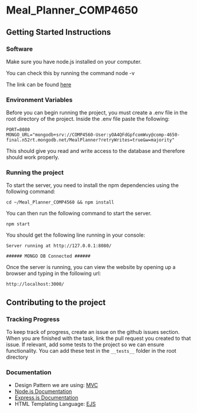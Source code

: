 # Meal_Planner_COMP4650

## Getting Started Instructions

### Software

Make sure you have node.js installed on your computer.

You can check this by running the command node -v

The link can be found [here](https://nodejs.org/en/download/)

### Environment Variables

Before you can begin running the project, you must create a .env file in the root directory of the project. Inside the .env file paste the following:

```
PORT=8080
MONGO_URL="mongodb+srv://COMP4560-User:yOA4QFdGpfcomWvy@comp-4650-final.n52rt.mongodb.net/MealPlanner?retryWrites=true&w=majority"
```

This should give you read and write access to the database and therefore should work properly.

### Running the project

To start the server, you need to install the npm dependencies using the following command: 

```
cd ~/Meal_Planner_COMP4560 && npm install
```
You can then run the following command to start the server.

```
npm start
```

You should get the following line running in your console:

```
Server running at http://127.0.0.1:8080/

###### MONGO DB Connected ######
```

Once the server is running, you can view the website by opening up a browser and typing in the following url:

```
http://localhost:3000/
```

## Contributing to the project

### Tracking Progress

To keep track of progress, create an issue on the github issues section.
When you are finished with the task, link the pull request you created to that issue. If relevant, add some tests to the project so we can ensure functionality. You can add these test in the ```__tests__``` folder in the root directory

### Documentation

* Design Pattern we are using: [MVC](https://en.wikipedia.org/wiki/Model%E2%80%93view%E2%80%93controller)
* [Node.js Documentation](https://nodejs.org/en/docs/)
* [Express.js Documentation](https://expressjs.com/en/guide/routing.html)
* HTML Templating Language: [EJS](https://ejs.co/)


